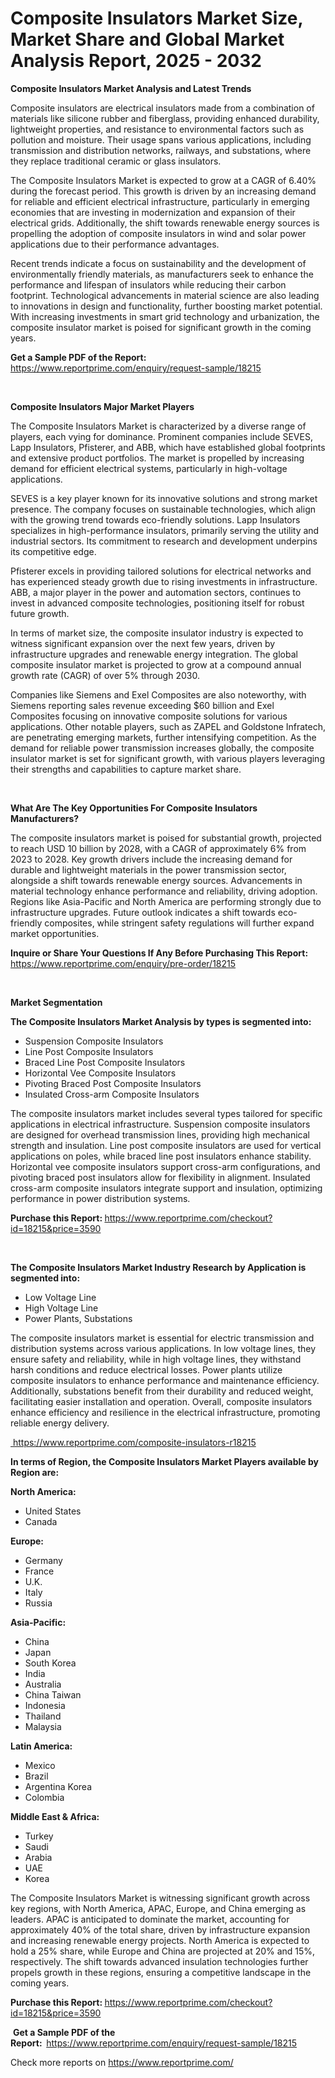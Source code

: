 <p><h1>Composite Insulators Market Size, Market Share and Global Market Analysis Report, 2025 - 2032</h1></p><p><strong>Composite Insulators Market Analysis and Latest Trends</strong></p>
<p><p>Composite insulators are electrical insulators made from a combination of materials like silicone rubber and fiberglass, providing enhanced durability, lightweight properties, and resistance to environmental factors such as pollution and moisture. Their usage spans various applications, including transmission and distribution networks, railways, and substations, where they replace traditional ceramic or glass insulators.</p><p>The Composite Insulators Market is expected to grow at a CAGR of 6.40% during the forecast period. This growth is driven by an increasing demand for reliable and efficient electrical infrastructure, particularly in emerging economies that are investing in modernization and expansion of their electrical grids. Additionally, the shift towards renewable energy sources is propelling the adoption of composite insulators in wind and solar power applications due to their performance advantages.</p><p>Recent trends indicate a focus on sustainability and the development of environmentally friendly materials, as manufacturers seek to enhance the performance and lifespan of insulators while reducing their carbon footprint. Technological advancements in material science are also leading to innovations in design and functionality, further boosting market potential. With increasing investments in smart grid technology and urbanization, the composite insulator market is poised for significant growth in the coming years.</p></p>
<p><strong>Get a Sample PDF of the Report:&nbsp;</strong> <a href="https://www.reportprime.com/enquiry/request-sample/18215?utm_campaign=3019&utm_medium=2&utm_source=Github&utm_content=ia&utm_term=19032025&utm_id=composite-insulators">https://www.reportprime.com/enquiry/request-sample/18215</a></p>
<p>&nbsp;</p>
<p><strong>Composite Insulators Major Market Players</strong></p>
<p><p>The Composite Insulators Market is characterized by a diverse range of players, each vying for dominance. Prominent companies include SEVES, Lapp Insulators, Pfisterer, and ABB, which have established global footprints and extensive product portfolios. The market is propelled by increasing demand for efficient electrical systems, particularly in high-voltage applications. </p><p>SEVES is a key player known for its innovative solutions and strong market presence. The company focuses on sustainable technologies, which align with the growing trend towards eco-friendly solutions. Lapp Insulators specializes in high-performance insulators, primarily serving the utility and industrial sectors. Its commitment to research and development underpins its competitive edge.</p><p>Pfisterer excels in providing tailored solutions for electrical networks and has experienced steady growth due to rising investments in infrastructure. ABB, a major player in the power and automation sectors, continues to invest in advanced composite technologies, positioning itself for robust future growth.</p><p>In terms of market size, the composite insulator industry is expected to witness significant expansion over the next few years, driven by infrastructure upgrades and renewable energy integration. The global composite insulator market is projected to grow at a compound annual growth rate (CAGR) of over 5% through 2030.</p><p>Companies like Siemens and Exel Composites are also noteworthy, with Siemens reporting sales revenue exceeding $60 billion and Exel Composites focusing on innovative composite solutions for various applications. Other notable players, such as ZAPEL and Goldstone Infratech, are penetrating emerging markets, further intensifying competition. As the demand for reliable power transmission increases globally, the composite insulator market is set for significant growth, with various players leveraging their strengths and capabilities to capture market share.</p></p>
<p>&nbsp;</p>
<p><strong>What Are The Key Opportunities For Composite Insulators Manufacturers?</strong></p>
<p><p>The composite insulators market is poised for substantial growth, projected to reach USD 10 billion by 2028, with a CAGR of approximately 6% from 2023 to 2028. Key growth drivers include the increasing demand for durable and lightweight materials in the power transmission sector, alongside a shift towards renewable energy sources. Advancements in material technology enhance performance and reliability, driving adoption. Regions like Asia-Pacific and North America are performing strongly due to infrastructure upgrades. Future outlook indicates a shift towards eco-friendly composites, while stringent safety regulations will further expand market opportunities.</p></p>
<p><strong>Inquire or Share Your Questions If Any Before Purchasing This Report:</strong> <a href="https://www.reportprime.com/enquiry/pre-order/18215?utm_campaign=3019&utm_medium=2&utm_source=Github&utm_content=ia&utm_term=19032025&utm_id=composite-insulators">https://www.reportprime.com/enquiry/pre-order/18215</a></p>
<p>&nbsp;</p>
<p><strong>Market Segmentation</strong></p>
<p><strong>The Composite Insulators Market Analysis by types is segmented into:</strong></p>
<p><ul><li>Suspension Composite Insulators</li><li>Line Post Composite Insulators</li><li>Braced Line Post Composite Insulators</li><li>Horizontal Vee Composite Insulators</li><li>Pivoting Braced Post Composite Insulators</li><li>Insulated Cross-arm Composite Insulators</li></ul></p>
<p><p>The composite insulators market includes several types tailored for specific applications in electrical infrastructure. Suspension composite insulators are designed for overhead transmission lines, providing high mechanical strength and insulation. Line post composite insulators are used for vertical applications on poles, while braced line post insulators enhance stability. Horizontal vee composite insulators support cross-arm configurations, and pivoting braced post insulators allow for flexibility in alignment. Insulated cross-arm composite insulators integrate support and insulation, optimizing performance in power distribution systems.</p></p>
<p><strong>Purchase this Report:&nbsp;</strong><a href="https://www.reportprime.com/checkout?id=18215&price=3590&utm_campaign=3019&utm_medium=2&utm_source=Github&utm_content=ia&utm_term=19032025&utm_id=composite-insulators">https://www.reportprime.com/checkout?id=18215&price=3590</a></p>
<p>&nbsp;</p>
<p><strong>The Composite Insulators Market Industry Research by Application is segmented into:</strong></p>
<p><ul><li>Low Voltage Line</li><li>High Voltage Line</li><li>Power Plants, Substations</li></ul></p>
<p><p>The composite insulators market is essential for electric transmission and distribution systems across various applications. In low voltage lines, they ensure safety and reliability, while in high voltage lines, they withstand harsh conditions and reduce electrical losses. Power plants utilize composite insulators to enhance performance and maintenance efficiency. Additionally, substations benefit from their durability and reduced weight, facilitating easier installation and operation. Overall, composite insulators enhance efficiency and resilience in the electrical infrastructure, promoting reliable energy delivery.</p></p>
<p><a href="https://www.reportprime.com/composite-insulators-r18215?utm_campaign=3019&utm_medium=2&utm_source=Github&utm_content=ia&utm_term=19032025&utm_id=composite-insulators">&nbsp;https://www.reportprime.com/composite-insulators-r18215</a></p>
<p><strong>In terms of Region, the Composite Insulators Market Players available by Region are:</strong></p>
<p>
    <p> <strong> North America: </strong>
        <ul>
            <li>United States</li>
            <li>Canada</li>
        </ul>
        </p> 
    <p> <strong> Europe: </strong>
        <ul>
            <li>Germany</li>
            <li>France</li>
            <li>U.K.</li>
            <li>Italy</li>
            <li>Russia</li>
        </ul>
        </p> 
    <p> <strong> Asia-Pacific: </strong>
        <ul>
            <li>China</li>
            <li>Japan</li>
            <li>South Korea</li>
            <li>India</li>
            <li>Australia</li>
            <li>China Taiwan</li>
            <li>Indonesia</li>
            <li>Thailand</li>
            <li>Malaysia</li>
        </ul>
        </p> 
    <p> <strong> Latin America: </strong>
        <ul>
            <li>Mexico</li>
            <li>Brazil</li>
            <li>Argentina Korea</li>
            <li>Colombia</li>
        </ul>
        </p> 
    <p> <strong> Middle East & Africa: </strong>
        <ul>
            <li>Turkey</li>
            <li>Saudi</li>
            <li>Arabia</li>
            <li>UAE</li>
            <li>Korea</li>
        </ul>
    </p>
    </p>
<p><p>The Composite Insulators Market is witnessing significant growth across key regions, with North America, APAC, Europe, and China emerging as leaders. APAC is anticipated to dominate the market, accounting for approximately 40% of the total share, driven by infrastructure expansion and increasing renewable energy projects. North America is expected to hold a 25% share, while Europe and China are projected at 20% and 15%, respectively. The shift towards advanced insulation technologies further propels growth in these regions, ensuring a competitive landscape in the coming years.</p></p>
<p><strong>Purchase this Report: </strong><a href="https://www.reportprime.com/checkout?id=18215&price=3590&utm_campaign=3019&utm_medium=2&utm_source=Github&utm_content=ia&utm_term=19032025&utm_id=composite-insulators">https://www.reportprime.com/checkout?id=18215&price=3590</a></p>
<p>&nbsp;<strong>Get a Sample PDF of the Report:&nbsp;&nbsp;</strong><a href="https://www.reportprime.com/enquiry/request-sample/18215?utm_campaign=3019&utm_medium=2&utm_source=Github&utm_content=ia&utm_term=19032025&utm_id=composite-insulators">https://www.reportprime.com/enquiry/request-sample/18215</a></p>
<p><strong></strong></p>
<p>Check more reports on <a href="https://www.reportprime.com/?utm_campaign=3019&utm_medium=2&utm_source=Github&utm_content=ia&utm_term=19032025&utm_id=composite-insulators">https://www.reportprime.com/</a></p>